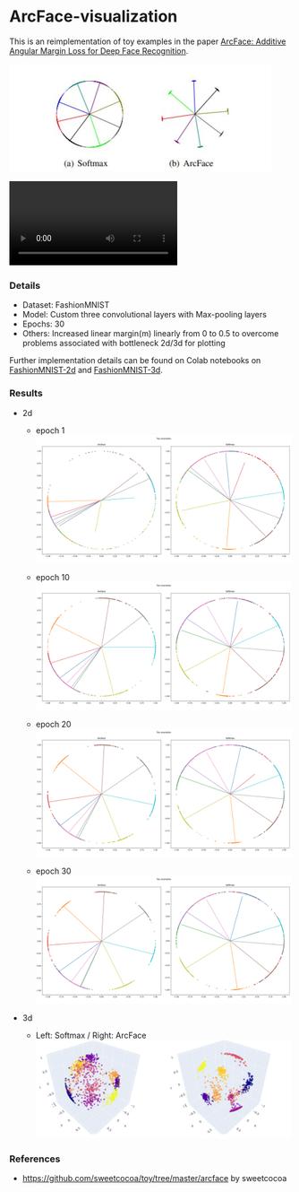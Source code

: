 # ArcFace-visualization

This is an reimplementation of toy examples in the paper [ArcFace: Additive Angular Margin Loss for Deep Face Recognition](https://arxiv.org/abs/1801.07698). 

![paper](paper.JPG?raw=true)

![](2d_arcface_toy.mp4)

### Details

* Dataset: FashionMNIST
* Model: Custom three convolutional layers with Max-pooling layers
* Epochs: 30
* Others: Increased linear margin(m) linearly from 0 to 0.5 to overcome problems associated with bottleneck 2d/3d for plotting

Further implementation details can be found on Colab notebooks on [FashionMNIST-2d](https://colab.research.google.com/drive/1FnNCo5brwxPXxoRpYV1brtH_PMMWV64M#scrollTo=Suxp-vWSPML1&uniqifier=2) and [FashionMNIST-3d](https://colab.research.google.com/drive/1ia9fk-6SDxNcvRW67Rsg0XBfQ4f2MTRg#scrollTo=LqsPWZaSBiK7).



### Results

* 2d

  * epoch 1![epoch0](epochs/epoch0.png?raw=true)
  * epoch 10![epoch10](epochs/epoch10.png?raw=true)

  * epoch 20![epoch21](epochs/epoch21.png?raw=true)

  * epoch 30![epoch28](epochs/epoch28.png?raw=true)

* 3d
  * Left: Softmax / Right: ArcFace![3d](3d.JPG?raw=true)

### References

* https://github.com/sweetcocoa/toy/tree/master/arcface by sweetcocoa

